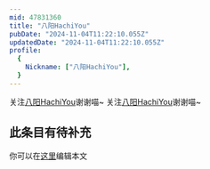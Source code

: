 ```yaml
---
mid: 47831360
title: "八阳HachiYou"
pubDate: "2024-11-04T11:22:10.055Z"
updatedDate: "2024-11-04T11:22:10.055Z"
profile:
  {
    Nickname: ["八阳HachiYou"],
  }
---
```


关注[八阳HachiYou](https://space.bilibili.com/47831360)谢谢喵~ 关注[八阳HachiYou](https://space.bilibili.com/47831360)谢谢喵~

## 此条目有待补充
你可以在[这里](https://github.com/Yuhanawa/VTuber.ICU-Content/edit/master/v/八阳HachiYou/index.md)编辑本文
